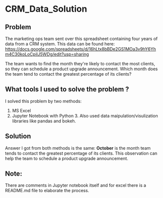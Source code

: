 # CRM_Data_Solution
## Problem
The marketing ops team sent over this spreadsheet containing four years of data from a CRM system. This data can be found here:
https://docs.google.com/spreadsheets/d/16hLtx8bBDe2GS1MOa3v9hY6Yhm4C30koLoCpiIJ5WDg/edit?usp=sharing

The team wants to find the month they're likely to contact the most clients, so they can schedule a product upgrade announcement. Which month does the team tend to contact the greatest percentage of its clients?

## What tools I used to solve the problem ?
I solved this problem by two methods:

1) MS Excel
2) Jupyter Notebook with Python 3. Also used data maipulation/visulization libraries like pandas and bokeh.

## Solution
Answer I got from both methods is the same: **October** is the month team tends to contact the greatest percentage of its clients. This observation can help the team to schedule a product upgrade announcement.

## Note:
There are comments in Jupyter notebook itself and for excel there is a README.md file to elaborate the process.
